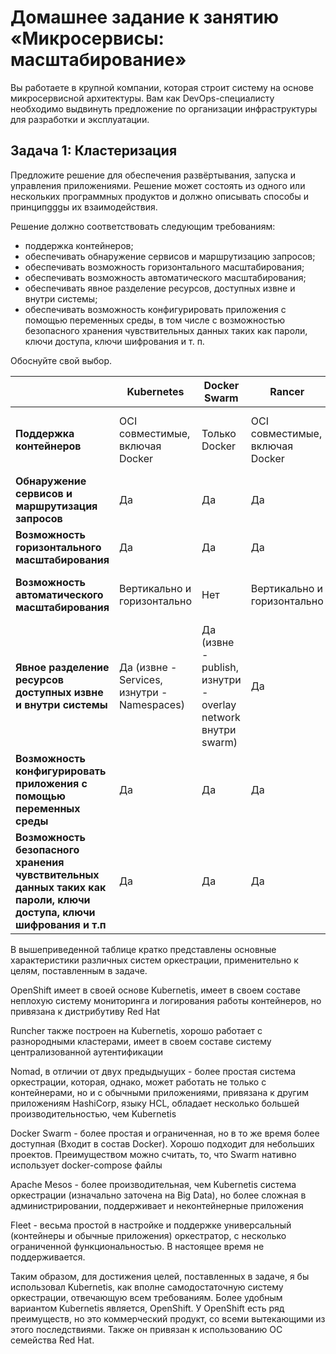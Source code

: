 # Домашнее задание к занятию «Микросервисы: масштабирование»


Вы работаете в крупной компании, которая строит систему на основе микросервисной архитектуры.
Вам как DevOps-специалисту необходимо выдвинуть предложение по организации инфраструктуры для разработки и эксплуатации.

## Задача 1: Кластеризация

Предложите решение для обеспечения развёртывания, запуска и управления приложениями.
Решение может состоять из одного или нескольких программных продуктов и должно описывать способы и принципgggы их взаимодействия.

Решение должно соответствовать следующим требованиям:
- поддержка контейнеров;
- обеспечивать обнаружение сервисов и маршрутизацию запросов;
- обеспечивать возможность горизонтального масштабирования;
- обеспечивать возможность автоматического масштабирования;
- обеспечивать явное разделение ресурсов, доступных извне и внутри системы;
- обеспечивать возможность конфигурировать приложения с помощью переменных среды, в том числе с возможностью безопасного хранения чувствительных данных таких как пароли, ключи доступа, ключи шифрования и т. п.

Обоснуйте свой выбор.


|                                                                                                                    | Kubernetes                                                                           | Docker Swarm                                                 | Rancer                          | Nomad                                                | OpenShift                                                                                                                                                                                                                                                                                                                             | Apache Mesos | Fleet       |
|--------------------------------------------------------------------------------------------------------------------|--------------------------------------------------------------------------------------|--------------------------------------------------------------|---------------------------------|------------------------------------------------------|---------------------------------------------------------------------------------------------------------------------------------------------------------------------------------------------------------------------------------------------------------------------------------------------------------------------------------------| --- |-------------|
| **Поддержка контейнеров**                                                                                          | OCI совместимые, включая Docker                                                      | Только Docker                                                | OCI совместимые, включая Docker | OCI совместимые, включая Docker, LXC, systemd-nspawn | OCI совместимые, включая Docker                                                                                                                                                                                                                                                                                                       | Да | Да          |
| **Oбнаружение сервисов и маршрутизация запросов**                                                                  | Да                                                                                   | Да                                                           | Да                              | Нет (необходим дополнительный Consul)                | Да                                                                                                                                                                                                                                                                                                                                    | Да | ?           |
| **Возможность горизонтального масштабирования**                                                                    | Да                                                                                   | Да                                                           | Да                              | Да                                                   | Да                                                                                                                                                                                                                                                                                                                                    | Да | Ограниченно |
| **Возможность автоматического масштабирования**                                                                    | Вертикально и горизонтально                                                          | Нет                                                          | Вертикально и горизонтально     | Вертикально (в Enteprise версии) и горизонтально     | Вертикально и горизонтально                                                                                                                                                                                                                                                                                                           |Да | ?           |
| **Явное разделение ресурсов доступных извне и внутри системы**                                                     | Да (извне - Services, изнутри - Namespaces)                                          | Да (извне - publish, изнутри - overlay network внутри swarm) | Да                              | Да                                                   | Да | Да | Нет         |
| **Возможность конфигурировать приложения с помощью переменных среды**                                              | Да                                                                                   | Да                                                           | Да                              | Да                                                   | Да                                                                                                                                                                                                                                          |Да | Да          |
| **Возможность безопасного хранения чувствительных данных таких как пароли, ключи доступа, ключи шифрования и т.п** | Да | Да                                          | Да                              | Нет, только сторонние (Vault)                        | Да | Да | Нет         |                                                                                                                                                                                                                                          | Да | ? |

В вышеприведенной таблице кратко представлены основные характеристики различных систем оркестрации, применительно к целям, поставленным в задаче.

OpenShift имеет в своей основе Kubernetis, имеет в своем составе неплохую систему мониторинга и логирования работы контейнеров, но привязана к дистрибутиву Red Hat

Runcher также построен на Kubernetis, хорошо работает с разнородными кластерами, имеет в своем составе систему централизованной аутентификации

Nomad, в отличии от двух предыдыущих - более простая система оркестрации, которая, однако, может работать не только с контейнерами, но и с обычными приложениями, привязана к другим приложениям HashiCorp, языку HCL, обладает несколько большей производительностью, чем Kubernetis

Docker Swarm - более простая и ограниченная, но в то же время более доступная (Входит в состав Docker). Хорошо подходит для небольших проектов. Преимуществом можно считать, то, что Swarm нативно использует docker-compose файлы

Apache Mesos - более производительная, чем Kubernetis система оркестрации (изначально заточена на Big Data), но более сложная в администрировании, поддерживает и неконтейнерные приложения

Fleet - весьма простой в настройке и поддержке универсальный (контейнеры и обычные приложения) оркестратор, с несколько ограниченной функциональностью. В настоящее время не поддерживается.

Таким образом, для достижения целей, поставленных в задаче, я бы использовал Kubernetis, как вполне самодостаточную систему оркестрации, отвечающую всем требованиям.
Более удобным вариантом Kubernetis является, OpenShift. У OpenShift есть ряд преимуществ, но это коммерческий продукт, со всеми вытекающими из этого последствиями. Также он привязан к использованию ОС семейства Red Hat. 